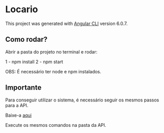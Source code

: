 # Locario

This project was generated with [Angular CLI](https://github.com/angular/angular-cli) version 6.0.7.

## Como rodar?

Abrir a pasta do projeto no terminal e rodar:

1 - npm install
2 - npm start

OBS: É necessário ter node e npm instalados.

## Importante

Para conseguir utilizar o sistema, é necessário seguir os mesmos passos para a API.

Baixe-a <a href="https://drive.google.com/open?id=1IV9oy8hIc2Zi63KZpnoCQrdp5WVThpgV" target="_blank">aqui</a>

Execute os mesmos comandos na pasta da API.



